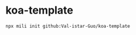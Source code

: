 # koa-template

<!-- description -->
```shell
npx mili init github:Val-istar-Guo/koa-template
```
<!-- description -->
